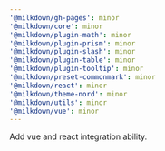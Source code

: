 ```yaml
---
'@milkdown/gh-pages': minor
'@milkdown/core': minor
'@milkdown/plugin-math': minor
'@milkdown/plugin-prism': minor
'@milkdown/plugin-slash': minor
'@milkdown/plugin-table': minor
'@milkdown/plugin-tooltip': minor
'@milkdown/preset-commonmark': minor
'@milkdown/react': minor
'@milkdown/theme-nord': minor
'@milkdown/utils': minor
'@milkdown/vue': minor
---
```


Add vue and react integration ability.
